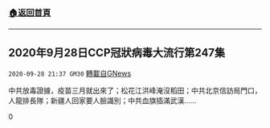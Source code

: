 ###  [:house:返回首頁](https://github.com/ourhimalayas/txt)
---

## 2020年9月28日CCP冠狀病毒大流行第247集
`2020-09-28 21:37 GM30` [轉載自GNews](https://gnews.org/zh-hant/389474/)

中共放毒證據，疫苗三月就出來了；松花江洪峰淹沒稻田；中共北京信訪局門口，人龍排長隊；新疆人回家要人臉識別；中共血旗插滿武漢……



0
